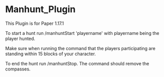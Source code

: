 # Manhunt_Plugin

This Plugin is for Paper 1.17.1

To start a hunt run /manhuntStart 'playername'  with playername being the player hunted.

Make sure when running the command that the players participating are standing within 15 blocks of your character.


To end the hunt run /manhuntStop. The command should remove the compasses.
